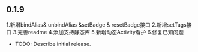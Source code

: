 ## 0.1.9

1.新增bindAlias& unbindAlias &setBadge & resetBadge接口
2.新增setTags接口
3.完善readme
4.添加支持静态库
5.新增动态Activity看护 
6.修复已知问题

* TODO: Describe initial release.
